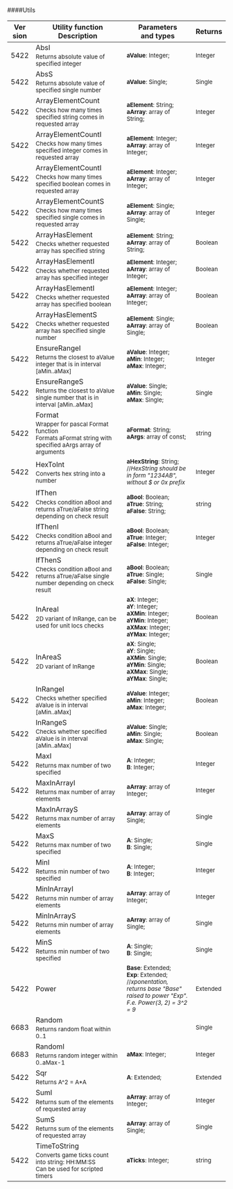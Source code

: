 ####Utils

| Ver<br/>sion | Utility function<br/> Description | Parameters<br/>and types | Returns |
| ------- | ------------------------------------ | -------------- | ------- |
| 5422 | AbsI<sub><br/>Returns absolute value of specified integer</sub> | <sub>**aValue**: Integer;</sub> | <sub>Integer</sub> |
| 5422 | AbsS<sub><br/>Returns absolute value of specified single number</sub> | <sub>**aValue**: Single;</sub> | <sub>Single</sub> |
| 5422 | ArrayElementCount<sub><br/>Checks how many times specified string comes in requested array</sub> | <sub>**aElement**: String; <br/> **aArray**: array of String;</sub> | <sub>Integer</sub> |
| 5422 | ArrayElementCountI<sub><br/>Checks how many times specified integer comes in requested array</sub> | <sub>**aElement**: Integer; <br/> **aArray**: array of Integer;</sub> | <sub>Integer</sub> |
| 5422 | ArrayElementCountI<sub><br/>Checks how many times specified boolean comes in requested array</sub> | <sub>**aElement**: Integer; <br/> **aArray**: array of Integer;</sub> | <sub>Integer</sub> |
| 5422 | ArrayElementCountS<sub><br/>Checks how many times specified single comes in requested array</sub> | <sub>**aElement**: Single; <br/> **aArray**: array of Single;</sub> | <sub>Integer</sub> |
| 5422 | ArrayHasElement<sub><br/>Checks whether requested array has specified string</sub> | <sub>**aElement**: String; <br/> **aArray**: array of String;</sub> | <sub>Boolean</sub> |
| 5422 | ArrayHasElementI<sub><br/>Checks whether requested array has specified integer</sub> | <sub>**aElement**: Integer; <br/> **aArray**: array of Integer;</sub> | <sub>Boolean</sub> |
| 5422 | ArrayHasElementI<sub><br/>Checks whether requested array has specified boolean</sub> | <sub>**aElement**: Integer; <br/> **aArray**: array of Integer;</sub> | <sub>Boolean</sub> |
| 5422 | ArrayHasElementS<sub><br/>Checks whether requested array has specified single number</sub> | <sub>**aElement**: Single; <br/> **aArray**: array of Single;</sub> | <sub>Boolean</sub> |
| 5422 | EnsureRangeI<sub><br/>Returns the closest to aValue integer that is in interval [aMin..aMax]</sub> | <sub>**aValue**: Integer; <br/> **aMin**: Integer; <br/> **aMax**: Integer;</sub> | <sub>Integer</sub> |
| 5422 | EnsureRangeS<sub><br/>Returns the closest to aValue single number that is in interval [aMin..aMax]</sub> | <sub>**aValue**: Single; <br/> **aMin**: Single; <br/> **aMax**: Single;</sub> | <sub>Single</sub> |
| 5422 | Format<sub><br/>Wrapper for pascal Format function<br/>Formats aFormat string with specified aArgs array of arguments</sub> | <sub>**aFormat**: String; <br/> **aArgs**: array of const;</sub> | <sub>string</sub> |
| 5422 | HexToInt<sub><br/>Converts hex string into a number</sub> | <sub>**aHexString**: String; //_HexString should be in form "1234AB", without $ or 0x prefix_</sub> | <sub>Integer</sub> |
| 5422 | IfThen<sub><br/>Checks condition aBool and returns aTrue/aFalse string depending on check result</sub> | <sub>**aBool**: Boolean; <br/> **aTrue**: String; <br/> **aFalse**: String;</sub> | <sub>string</sub> |
| 5422 | IfThenI<sub><br/>Checks condition aBool and returns aTrue/aFalse integer depending on check result</sub> | <sub>**aBool**: Boolean; <br/> **aTrue**: Integer; <br/> **aFalse**: Integer;</sub> | <sub>Integer</sub> |
| 5422 | IfThenS<sub><br/>Checks condition aBool and returns aTrue/aFalse single number depending on check result</sub> | <sub>**aBool**: Boolean; <br/> **aTrue**: Single; <br/> **aFalse**: Single;</sub> | <sub>Single</sub> |
| 5422 | InAreaI<sub><br/>2D variant of InRange, can be used for unit locs checks</sub> | <sub>**aX**: Integer; <br/> **aY**: Integer; <br/> **aXMin**: Integer; <br/> **aYMin**: Integer; <br/> **aXMax**: Integer; <br/> **aYMax**: Integer;</sub> | <sub>Boolean</sub> |
| 5422 | InAreaS<sub><br/>2D variant of InRange</sub> | <sub>**aX**: Single; <br/> **aY**: Single; <br/> **aXMin**: Single; <br/> **aYMin**: Single; <br/> **aXMax**: Single; <br/> **aYMax**: Single;</sub> | <sub>Boolean</sub> |
| 5422 | InRangeI<sub><br/>Checks whether specified aValue is in interval [aMin..aMax]</sub> | <sub>**aValue**: Integer; <br/> **aMin**: Integer; <br/> **aMax**: Integer;</sub> | <sub>Boolean</sub> |
| 5422 | InRangeS<sub><br/>Checks whether specified aValue is in interval [aMin..aMax]</sub> | <sub>**aValue**: Single; <br/> **aMin**: Single; <br/> **aMax**: Single;</sub> | <sub>Boolean</sub> |
| 5422 | MaxI<sub><br/>Returns max number of two specified</sub> | <sub>**A**: Integer; <br/> **B**: Integer;</sub> | <sub>Integer</sub> |
| 5422 | MaxInArrayI<sub><br/>Returns max number of array elements</sub> | <sub>**aArray**: array of Integer;</sub> | <sub>Integer</sub> |
| 5422 | MaxInArrayS<sub><br/>Returns max number of array elements</sub> | <sub>**aArray**: array of Single;</sub> | <sub>Single</sub> |
| 5422 | MaxS<sub><br/>Returns max number of two specified</sub> | <sub>**A**: Single; <br/> **B**: Single;</sub> | <sub>Single</sub> |
| 5422 | MinI<sub><br/>Returns min number of two specified</sub> | <sub>**A**: Integer; <br/> **B**: Integer;</sub> | <sub>Integer</sub> |
| 5422 | MinInArrayI<sub><br/>Returns min number of array elements</sub> | <sub>**aArray**: array of Integer;</sub> | <sub>Integer</sub> |
| 5422 | MinInArrayS<sub><br/>Returns min number of array elements</sub> | <sub>**aArray**: array of Single;</sub> | <sub>Single</sub> |
| 5422 | MinS<sub><br/>Returns min number of two specified</sub> | <sub>**A**: Single; <br/> **B**: Single;</sub> | <sub>Single</sub> |
| 5422 | Power<sub></sub> | <sub>**Base**: Extended; <br/> **Exp**: Extended; //_xponentation, returns base "Base" raised to power "Exp". F.e. Power(3, 2) = 3^2 = 9_</sub> | <sub>Extended</sub> |
| 6683 | Random<sub><br/>Returns random float within 0..1</sub> | <sub></sub> | <sub>Single</sub> |
| 6683 | RandomI<sub><br/>Returns random integer within 0..aMax-1</sub> | <sub>**aMax**: Integer;</sub> | <sub>Integer</sub> |
| 5422 | Sqr<sub><br/>Returns A^2 = A*A</sub> | <sub>**A**: Extended;</sub> | <sub>Extended</sub> |
| 5422 | SumI<sub><br/>Returns sum of the elements of requested array</sub> | <sub>**aArray**: array of Integer;</sub> | <sub>Integer</sub> |
| 5422 | SumS<sub><br/>Returns sum of the elements of requested array</sub> | <sub>**aArray**: array of Single;</sub> | <sub>Single</sub> |
| 5422 | TimeToString<sub><br/>Converts game ticks count into string: HH:MM:SS<br/>Can be used for scripted timers</sub> | <sub>**aTicks**: Integer;</sub> | <sub>string</sub> |
